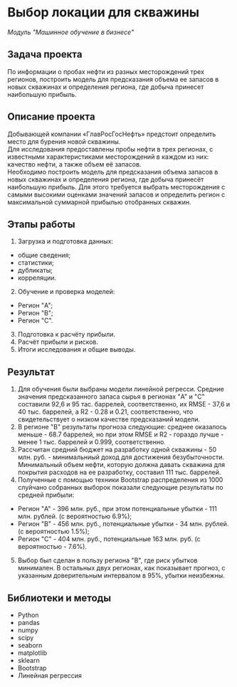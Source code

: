 # Выбор локации для скважины

_Модуль "Машинное обучение в бизнесе"_


## Задача проекта

По информации о пробах нефти из разных месторождений трех регионов, построить модель для предсказания объема ее запасов в новых скважинах и определения региона, где добыча принесет наибольшую прибыль.


## Описание проекта

Добывающей компании «ГлавРосГосНефть» предстоит определить место для бурения новой скважины.  
Для исследования предоставлены пробы нефти в трех регионах, с известными характеристиками месторождений в каждом из них: качество нефти, а также объем её запасов.  
Необходимо построить модель для предсказания объема запасов в новых скважинах и определения региона, где добыча принесёт наибольшую прибыль. 
Для этого требуется выбрать месторождения с самыми высокими оценками значений запасов и определить регион с максимальной суммарной прибылью отобранных скважин.



## Этапы работы

1. Загрузка и подготовка данных:
  - общие сведения;
  - статистики;
  - дубликаты;
  - корреляции.
2. Обучение и проверка моделей:
  - Регион "A";
  - Регион "B";
  - Регион "C".
3. Подготовка к расчёту прибыли.
4. Расчёт прибыли и рисков.
5. Итоги исследования и общие выводы.


## Результат

1. Для обучения были выбраны модели линейной регресси. Средние значения предсказанного запаса сырья в регионах "A" и "C" составили 92,6 и 95 тас. баррелей, соответственно, их RMSE - 37,6 и 40 тыс. баррелей, а R2 - 0.28 и 0.21, соответственно, что свидетельствует о низком качестве предсказаний модели.
2. В регионе "B" результаты прогноза следующие: среднее оказалось меньше - 68.7 баррелей, но при этом RMSE и R2 - гораздо лучше - менее 1 тыс. баррелей и 0.999, соответственно.
3. Рассчитан средний бюджет на разработку одной скважины - 50 млн. руб. - минимальниый доход для достижения безубыточности. Минимальный объем нефти, которую должна давать скважина для покрытия расходов на ее разработку, составил 111 тыс. баррелей. 
4. Полученные с помощью техники Bootstrap распределения из 1000 слуйчано собранных выборок показали следующие результаты по средней прибыли:
  - Регион "A" - 396 млн. руб., при этом потенциальные убытки - 111 млн. рублей. (с вероятностью 6.9%);
  - Регион "B" - 456 млн. руб., потенциальные убытки - 34 млн. рублей. (с вероятностью 1.5%);
  - Регион "C" - 404 млн. руб., потенциальные 163 млн. руб. (с вероятностью - 7.6%).
5. Выбор был сделан в пользу региона "B", где риск убытков минимален. В остальных двух регионах, как показывает прогноз, с указанным доверительным интервалом в 95%, убытки неизбежны. 


## Библиотеки и методы

- Python
- pandas
- numpy
- scipy
- seaborn
- matplotlib
- sklearn
- Bootstrap
- Линейная регрессия
